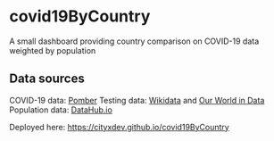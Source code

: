# covid19ByCountry
A small dashboard providing country comparison on COVID-19 data weighted by population


## Data sources
COVID-19 data: [Pomber](https://github.com/pomber/covid19)
Testing data: [Wikidata](https://www.wikidata.org/wiki/Q86901049) and [Our World in Data](https://github.com/owid/covid-19-data)
Population data: [DataHub.io](https://datahub.io/core/population)



Deployed here: https://cityxdev.github.io/covid19ByCountry
